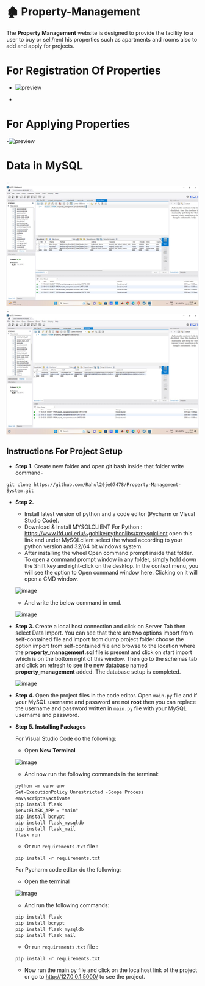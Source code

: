 # 🏚️ Property-Management

The **Property Management** website is designed to provide the facility to a user to buy or sell/rent his properties
such as apartments and rooms also to add and apply for projects.


 # For Registration Of Properties
   - ![preview](https://github.com/Rahul20je0748/Property-management-system/blob/main/preview1.gif)

-



# For Applying Properties

  -![preview](https://github.com/Rahul20je0748/Property-management-system/blob/main/preview2.gif)


 # Data in MySQL
 -![image](https://github.com/Rahul20je0748/Property-Management-system/blob/main/sql%201.jpg)
 -![image](https://github.com/Rahul20je0748/Property-Management-system/blob/main/sql%202.jpg)


## Instructions For Project Setup
- **Step 1.**
Create new folder and open git bash inside that folder write command-
```
git clone https://github.com/Rahul20je07478/Property-Management-System.git
```
- **Step 2.**
  - Install latest version of python and a code editor (Pycharm or Visual Studio Code).
  - Download & Install MYSQLCLIENT For Python : https://www.lfd.uci.edu/~gohlke/pythonlibs/#mysqlclient open this link and under MySQLclient select the wheel according to your python version and 32/64 bit windows system. 
  - After installing the wheel Open command prompt inside that folder. To open a command prompt window in any folder, simply hold down the Shift key and right-click on the desktop. In the context menu, you will see the option to Open command window here. Clicking on it will open a CMD window.
  
  ![image](https://user-images.githubusercontent.com/64724039/117949549-da2ab980-b32f-11eb-8a26-13178b05864e.png)

  - And write the below command in cmd.

  ![image](https://user-images.githubusercontent.com/64724039/117949687-03e3e080-b330-11eb-8269-d233634fd7c8.png)

- **Step 3.**
   Create a local host connection and click on Server Tab then select Data Import. You can see that there are two options import from self-contained file and import from dump project folder choose the option import from self-contained file and browse to the location where the **property_management.sql** file is present and click on start import which is on the bottom right of this window. Then go to the schemas tab and click on refresh to
   see the new database named **property_management** added. The database setup is completed.

   ![image](https://user-images.githubusercontent.com/64724039/117950541-ea8f6400-b330-11eb-8820-3c5e31ed1eae.png)

- **Step 4.**
   Open the project files in the code editor. Open `main.py` file and if your MySQL username and password are not **root** then you can replace the username and password written in `main.py` file with your MySQL username and password.

- **Step 5.**
  **Installing Packages**

  For Visual Studio Code do the following:
   - Open **New Terminal**

    ![image](https://user-images.githubusercontent.com/64724039/117951623-f7f91e00-b331-11eb-8c7a-2baba835b685.png)

   - And now run the following commands in the terminal:
    ```
    python -m venv env
    Set-ExecutionPolicy Unrestricted -Scope Process
    env\scripts\activate
    pip install flask
    $env:FLASK_APP = "main"
    pip install bcrypt
    pip install flask_mysqldb
    pip install flask_mail
    flask run
    ```
   - Or run `requirements.txt` file :
    ```
    pip install -r requirements.txt
    ```
  For Pycharm code editor do the following:
   - Open the terminal
    
    ![image](https://user-images.githubusercontent.com/64724039/117953503-b2d5eb80-b333-11eb-9a21-f9f08cda86bb.jpg)

   - And run the following commands:
    ```
    pip install flask
    pip install bcrypt
    pip install flask_mysqldb
    pip install flask_mail
    ```
   - Or run `requirements.txt` file :
    ```
    pip install -r requirements.txt
    ```
   - Now run the main.py file and click on the localhost link of the project or go to http://127.0.0.1:5000/ to see  the project.
